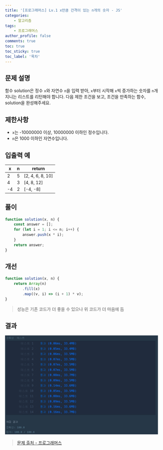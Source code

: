 ```yaml
---
title: '[프로그래머스] Lv.1 x만큼 간격이 있는 n개의 숫자 - JS'
categories:
    - 알고리즘
tags:
    - 프로그래머스
author_profile: false
comments: true
toc: true
toc_sticky: true
toc_label: '목차'
---
```


## 문제 설명

함수 solution은 정수 `x`와 자연수 `n`을 입력 받아, `x`부터 시작해 `x`씩 증가하는 숫자를 `n`개 지니는 리스트를 리턴해야 합니다. 다음 제한 조건을 보고, 조건을 만족하는 함수, solution을 완성해주세요.

## 제한사항

-   `x`는 -10000000 이상, 10000000 이하인 정수입니다.
-   `n`은 1000 이하인 자연수입니다.

## 입출력 예

| x   | n   | return           |
| --- | --- | ---------------- |
| 2   | 5   | [2, 4, 6, 8, 10] |
| 4   | 3   | [4, 8, 12]       |
| -4  | 2   | [-4, -8]         |

## 풀이

```javascript
function solution(x, n) {
    const answer = [];
    for (let i = 1; i <= n; i++) {
        answer.push(x * i);
    }
    return answer;
}
```

## 개선

```javascript
function solution(x, n) {
    return Array(n)
        .fill(x)
        .map((v, i) => (i + 1) * v);
}
```

> 성능은 기존 코드가 더 좋을 수 있으나 위 코드가 더 마음에 듬

## 결과

![result](/assets/images/2023/08/21/algorithm-06-result.png)

> [문제 출처 - 프로그래머스](https://school.programmers.co.kr/learn/courses/30/lessons/12954)
